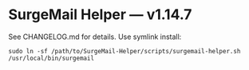 # SurgeMail Helper — v1.14.7

See CHANGELOG.md for details. Use symlink install:

```
sudo ln -sf /path/to/SurgeMail-Helper/scripts/surgemail-helper.sh /usr/local/bin/surgemail
```
